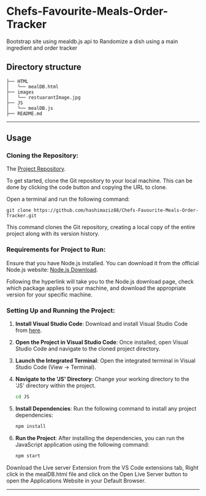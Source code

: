 # Chefs-Favourite-Meals-Order-Tracker

Bootstrap site using mealdb.js api to Randomize a dish using a main ingredient and order tracker

## Directory structure

```
├── HTML
│   └── mealDB.html
├── images
│   └── restuarantImage.jpg
├── JS
│   └── mealDB.js
├── README.md
```

---

## Usage

### Cloning the Repository:

The [Project Repository](https://github.com/hashimaziz88/Chefs-Favourite-Meals-Order-Tracker.git).

To get started, clone the Git repository to your local machine. This can be done by clicking the code button and copying the URL to clone.

Open a terminal and run the following command:

```
git clone https://github.com/hashimaziz88/Chefs-Favourite-Meals-Order-Tracker.git
```

This command clones the Git repository, creating a local copy of the entire project along with its version history.

### Requirements for Project to Run:

Ensure that you have Node.js installed. You can download it from the official Node.js website: [Node.js Download](https://nodejs.org/).

Following the hyperlink will take you to the Node.js download page, check which package applies to your machine, and download the appropriate version for your specific machine.

### Setting Up and Running the Project:

1. **Install Visual Studio Code**: Download and install Visual Studio Code from [here](https://code.visualstudio.com/download).

2. **Open the Project in Visual Studio Code**: Once installed, open Visual Studio Code and navigate to the cloned project directory.

3. **Launch the Integrated Terminal**: Open the integrated terminal in Visual Studio Code (View -> Terminal).

4. **Navigate to the 'JS' Directory**: Change your working directory to the 'JS' directory within the project.

   ```bash
   cd JS
   ```

5. **Install Dependencies**: Run the following command to install any project dependencies:

   ```bash
   npm install
   ```

6. **Run the Project**: After installing the dependencies, you can run the JavaScript application using the following command:

   ```bash
   npm start
   ```

Download the Live server Extension from the VS Code extensions tab, Right click in the mealDB.html file and click on the Open Live Server button to open the Applications Website in your Default Browser.

---